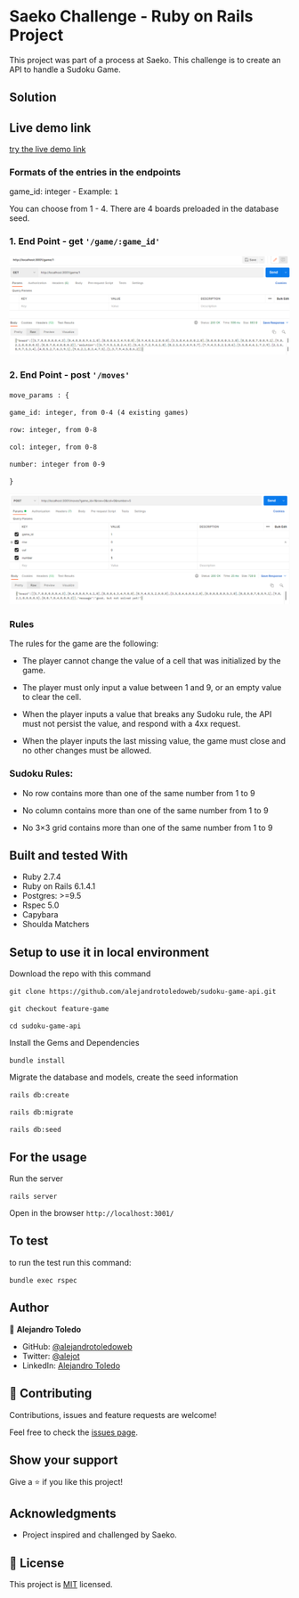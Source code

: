 # Saeko Challenge - Ruby on Rails Project 

This project was part of a process at Saeko.
This challenge is to create an API to handle a Sudoku Game.

## Solution 

## Live demo link

[try the live demo link](https://sudoku-api-atf.herokuapp.com/)

### Formats of the entries in the endpoints


game_id: integer - Example: `1`

You can choose from 1 - 4. There are 4 boards preloaded in the database seed.


### 1. End Point -  get `'/game/:game_id'`


![screenshot](app/assets/get_game.png)


### 2. End Point -  post `'/moves'`

`move_params : {`

  `game_id: integer, from 0-4 (4 existing games)`

  `row: integer, from 0-8`

  `col: integer, from 0-8`

  `number: integer from 0-9`

`}`


![screenshot](app/assets/post_move.png)


### Rules

The rules for the game are the following:

- The player cannot change the value of a cell that was initialized by the game.

- The player must only input a value between 1 and 9, or an empty value to clear the cell.

- When the player inputs a value that breaks any Sudoku rule, the API must not persist the value, and respond with a 4xx request.

- When the player inputs the last missing value, the game must close and no other changes must be allowed.

### Sudoku Rules:

- No row contains more than one of the same number from 1 to 9

- No column contains more than one of the same number from 1 to 9

- No 3×3 grid contains more than one of the same number from 1 to 9

## Built and tested With

- Ruby 2.7.4
- Ruby on Rails 6.1.4.1
- Postgres: >=9.5
- Rspec 5.0
- Capybara
- Shoulda Matchers


## Setup to use it in local environment

Download the repo with this command

`git clone https://github.com/alejandrotoledoweb/sudoku-game-api.git`

`git checkout feature-game`

`cd sudoku-game-api`


Install the Gems and Dependencies

`bundle install`

Migrate the database and models, create the seed information

`rails db:create`

`rails db:migrate`

`rails db:seed`

## For the usage

Run the server

`rails server`

Open in the browser `http://localhost:3001/`

## To test

to run the test run this command:

`bundle exec rspec`

## Author

👤 **Alejandro Toledo**

- GitHub: [@alejandrotoledoweb](https://github.com/alejandrotoledoweb)
- Twitter: [@alejot](https://twitter.com/alejot) 
- LinkedIn: [Alejandro Toledo](https://www.linkedin.com/in/alejandro-toledo-3b444b109/) 

## 🤝 Contributing

Contributions, issues and feature requests are welcome!

Feel free to check the [issues page](https://github.com/alejandrotoledoweb/sudoku-game-api/issues).

## Show your support

Give a ⭐️ if you like this project!

## Acknowledgments


- Project inspired and challenged by Saeko.

## 📝 License

This project is [MIT](https://opensource.org/licenses/MIT) licensed.
